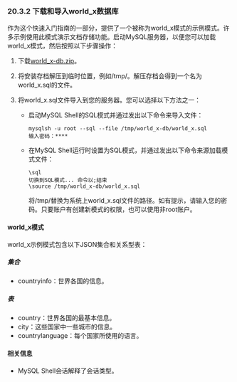 ### 20.3.2 下载和导入world_x数据库

作为这个快速入门指南的一部分，提供了一个被称为world_x模式的示例模式。许多示例使用此模式演示文档存储功能。启动MySQL服务器，以便您可以加载world_x模式，然后按照以下步骤操作：

1. 下载[world_x-db.zip](http://downloads.mysql.com/docs/world_x-db.zip)。

2. 将安装存档解压到临时位置，例如/tmp/。解压存档会得到一个名为world_x.sql的文件。

3. 将world_x.sql文件导入到您的服务器。您可以选择以下方法之一：

   - 启动MySQL Shell的SQL模式并通过发出以下命令来导入文件：
     ```
     mysqlsh -u root --sql --file /tmp/world_x-db/world_x.sql
     输入密码：****
     ```
   - 在MySQL Shell运行时设置为SQL模式，并通过发出以下命令来源加载模式文件：
     ```
     \sql
     切换到SQL模式... 命令以;结束
     \source /tmp/world_x-db/world_x.sql
     ```
     将/tmp/替换为系统上world_x.sql文件的路径。如有提示，请输入您的密码。只要账户有创建新模式的权限，也可以使用非root账户。

#### world_x模式

world_x示例模式包含以下JSON集合和关系型表：

##### 集合

- countryinfo：世界各国的信息。

##### 表

- country：世界各国的最基本信息。
- city：这些国家中一些城市的信息。
- countrylanguage：每个国家所使用的语言。

#### 相关信息

- MySQL Shell会话解释了会话类型。